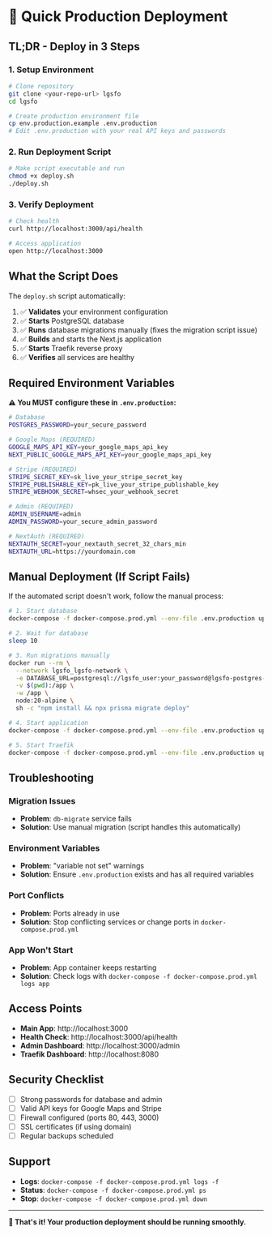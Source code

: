 # 🚀 Quick Production Deployment

## TL;DR - Deploy in 3 Steps

### 1. Setup Environment
```bash
# Clone repository
git clone <your-repo-url> lgsfo
cd lgsfo

# Create production environment file
cp env.production.example .env.production
# Edit .env.production with your real API keys and passwords
```

### 2. Run Deployment Script
```bash
# Make script executable and run
chmod +x deploy.sh
./deploy.sh
```

### 3. Verify Deployment
```bash
# Check health
curl http://localhost:3000/api/health

# Access application
open http://localhost:3000
```

## What the Script Does

The `deploy.sh` script automatically:

1. ✅ **Validates** your environment configuration
2. ✅ **Starts** PostgreSQL database
3. ✅ **Runs** database migrations manually (fixes the migration script issue)
4. ✅ **Builds** and starts the Next.js application
5. ✅ **Starts** Traefik reverse proxy
6. ✅ **Verifies** all services are healthy

## Required Environment Variables

**⚠️ You MUST configure these in `.env.production`:**

```bash
# Database
POSTGRES_PASSWORD=your_secure_password

# Google Maps (REQUIRED)
GOOGLE_MAPS_API_KEY=your_google_maps_api_key
NEXT_PUBLIC_GOOGLE_MAPS_API_KEY=your_google_maps_api_key

# Stripe (REQUIRED)
STRIPE_SECRET_KEY=sk_live_your_stripe_secret_key
STRIPE_PUBLISHABLE_KEY=pk_live_your_stripe_publishable_key
STRIPE_WEBHOOK_SECRET=whsec_your_webhook_secret

# Admin (REQUIRED)
ADMIN_USERNAME=admin
ADMIN_PASSWORD=your_secure_admin_password

# NextAuth (REQUIRED)
NEXTAUTH_SECRET=your_nextauth_secret_32_chars_min
NEXTAUTH_URL=https://yourdomain.com
```

## Manual Deployment (If Script Fails)

If the automated script doesn't work, follow the manual process:

```bash
# 1. Start database
docker-compose -f docker-compose.prod.yml --env-file .env.production up -d postgres

# 2. Wait for database
sleep 10

# 3. Run migrations manually
docker run --rm \
  --network lgsfo_lgsfo-network \
  -e DATABASE_URL=postgresql://lgsfo_user:your_password@lgsfo-postgres-prod:5432/lgsfo \
  -v $(pwd):/app \
  -w /app \
  node:20-alpine \
  sh -c "npm install && npx prisma migrate deploy"

# 4. Start application
docker-compose -f docker-compose.prod.yml --env-file .env.production up -d --build app

# 5. Start Traefik
docker-compose -f docker-compose.prod.yml --env-file .env.production up -d traefik
```

## Troubleshooting

### Migration Issues
- **Problem**: `db-migrate` service fails
- **Solution**: Use manual migration (script handles this automatically)

### Environment Variables
- **Problem**: "variable not set" warnings
- **Solution**: Ensure `.env.production` exists and has all required variables

### Port Conflicts
- **Problem**: Ports already in use
- **Solution**: Stop conflicting services or change ports in `docker-compose.prod.yml`

### App Won't Start
- **Problem**: App container keeps restarting
- **Solution**: Check logs with `docker-compose -f docker-compose.prod.yml logs app`

## Access Points

- **Main App**: http://localhost:3000
- **Health Check**: http://localhost:3000/api/health
- **Admin Dashboard**: http://localhost:3000/admin
- **Traefik Dashboard**: http://localhost:8080

## Security Checklist

- [ ] Strong passwords for database and admin
- [ ] Valid API keys for Google Maps and Stripe
- [ ] Firewall configured (ports 80, 443, 3000)
- [ ] SSL certificates (if using domain)
- [ ] Regular backups scheduled

## Support

- **Logs**: `docker-compose -f docker-compose.prod.yml logs -f`
- **Status**: `docker-compose -f docker-compose.prod.yml ps`
- **Stop**: `docker-compose -f docker-compose.prod.yml down`

---

**🎉 That's it! Your production deployment should be running smoothly.**
